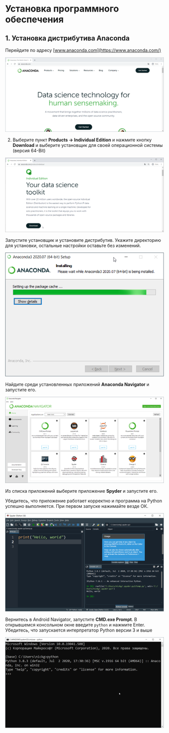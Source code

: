 # Установка программного обеспечения

## 1. Установка дистрибутива Anaconda

Перейдите по адресу [www.anaconda.com](https://www.anaconda.com/)

![](../.gitbook/assets/image%20%285%29.png)

2. Выберите пункт **Products -&gt; Individual Edition** и нажмите кнопку **Download** и выберите установщик для своей операционной системы \(версия 64-Bit\)

![](../.gitbook/assets/image%20%2810%29.png)

Запустите установщик и установите дистрибутив. Укажите директорию для установки, остальные настройки оставьте без изменений.

![](../.gitbook/assets/image%20%2811%29.png)

Найдите среди установленных приложений **Anaconda Navigator** и запустите его.

![](../.gitbook/assets/image%20%286%29.png)

Из списка приложений выберите приложение **Spyder** и запустите его.

Убедитесь, что приложение работает корректно и программа на Python успешно выполняется. При первом запуске нажимайте везде ОК. 

![](../.gitbook/assets/image%20%289%29.png)

Вернитесь в Android Navigator, запустите **CMD.exe Prompt**. В открывшемся консольном окне введите `python` и нажмите Enter. Убедитесь, что запускается интерпретатор Python версии 3 и выше

![](../.gitbook/assets/image%20%2813%29.png)



